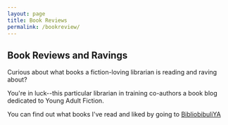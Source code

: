 ```yaml
---
layout: page
title: Book Reviews
permalink: /bookreview/
---
```


## Book Reviews and Ravings

Curious about what books a fiction-loving librarian is reading and raving about? 

You're in luck--this particular librarian in training co-authors a book blog dedicated to Young Adult Fiction. 

You can find out what books I've read and liked by going to [BibliobibuliYA](http://bibliobibuliya.com/)